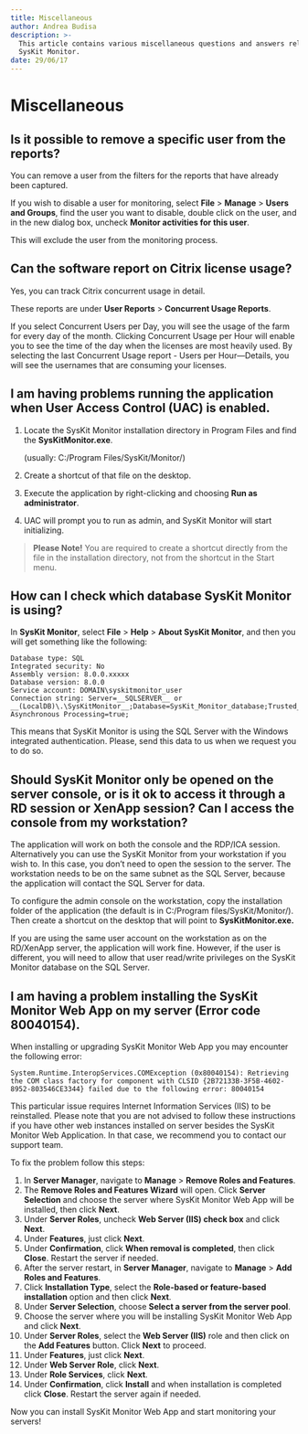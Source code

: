 ```yaml
---
title: Miscellaneous
author: Andrea Budisa
description: >-
  This article contains various miscellaneous questions and answers related to
  SysKit Monitor.
date: 29/06/17
---
```


# Miscellaneous

## Is it possible to remove a specific user from the reports?

You can remove a user from the filters for the reports that have already been captured.

If you wish to disable a user for monitoring, select **File** &gt; **Manage** &gt; **Users and Groups**, find the user you want to disable, double click on the user, and in the new dialog box, uncheck **Monitor activities for this user**.

This will exclude the user from the monitoring process.

## Can the software report on Citrix license usage?

Yes, you can track Citrix concurrent usage in detail.

These reports are under **User Reports** &gt; **Concurrent Usage Reports**.

If you select Concurrent Users per Day, you will see the usage of the farm for every day of the month. Clicking Concurrent Usage per Hour will enable you to see the time of the day when the licenses are most heavily used. By selecting the last Concurrent Usage report - Users per Hour—Details, you will see the usernames that are consuming your licenses.

## I am having problems running the application when User Access Control \(UAC\) is enabled.

1. Locate the SysKit Monitor installation directory in Program Files and find the **SysKitMonitor.exe**.   

   \(usually: C:/Program Files/SysKit/Monitor/\)

2. Create a shortcut of that file on the desktop.
3. Execute the application by right-clicking and choosing **Run as administrator**.
4. UAC will prompt you to run as admin, and SysKit Monitor will start initializing.

> **Please Note!** You are required to create a shortcut directly from the file in the installation directory, not from the shortcut in the Start menu.

## How can I check which database SysKit Monitor is using?

In **SysKit Monitor**, select **File** &gt; **Help** &gt; **About SysKit Monitor**, and then you will get something like the following:

```text
Database type: SQL  
Integrated security: No  
Assembly version: 8.0.0.xxxxx  
Database version: 8.0.0  
Service account: DOMAIN\syskitmonitor_user  
Connection string: Server=__SQLSERVER__ or __(LocalDB)\.\SysKitMonitor__;Database=SysKit_Monitor_database;Trusted_Connection=yes; Asynchronous Processing=true;
```

This means that SysKit Monitor is using the SQL Server with the Windows integrated authentication. Please, send this data to us when we request you to do so.

## Should SysKit Monitor only be opened on the server console, or is it ok to access it through a RD session or XenApp session? Can I access the console from my workstation?

The application will work on both the console and the RDP/ICA session.  
Alternatively you can use the SysKit Monitor from your workstation if you wish to. In this case, you don’t need to open the session to the server. The workstation needs to be on the same subnet as the SQL Server, because the application will contact the SQL Server for data.

To configure the admin console on the workstation, copy the installation folder of the application \(the default is in C:/Program files/SysKit/Monitor/\). Then create a shortcut on the desktop that will point to **SysKitMonitor.exe.**

If you are using the same user account on the workstation as on the RD/XenApp server, the application will work fine. However, if the user is different, you will need to allow that user read/write privileges on the SysKit Monitor database on the SQL Server.

## I am having a problem installing the SysKit Monitor Web App on my server \(Error code 80040154\).

When installing or upgrading SysKit Monitor Web App you may encounter the following error:

```text
System.Runtime.InteropServices.COMException (0x80040154): Retrieving the COM class factory for component with CLSID {2B72133B-3F5B-4602-8952-803546CE3344} failed due to the following error: 80040154
```

This particular issue requires Internet Information Services \(IIS\) to be reinstalled. Please note that you are not advised to follow these instructions if you have other web instances installed on server besides the SysKit Monitor Web Application. In that case, we recommend you to contact our support team.

To fix the problem follow this steps:

1. In **Server Manager**, navigate to **Manage** &gt; **Remove Roles and Features**.
2. The **Remove Roles and Features Wizard** will open. Click **Server Selection** and choose the server where SysKit Monitor Web App will be installed, then click **Next**.
3. Under **Server Roles**, uncheck **Web Server \(IIS\) check box** and click **Next**.
4. Under **Features**, just click **Next**.
5. Under **Confirmation**, click **When removal is completed**, then click **Close**. Restart the server if needed.
6. After the server restart, in **Server Manager**, navigate to **Manage** &gt; **Add Roles and Features**.
7. Click **Installation Type**, select the **Role-based or feature-based installation** option and then click **Next**.
8. Under **Server Selection**, choose **Select a server from the server pool**.
9. Choose the server where you will be installing SysKit Monitor Web App and click **Next**.
10. Under **Server Roles**, select the **Web Server \(IIS\)** role and then click on the **Add Features** button. Click **Next** to proceed.
11. Under **Features**, just click **Next**.
12. Under **Web Server Role**, click **Next**.
13. Under **Role Services**, click **Next**.
14. Under **Confirmation**, click **Install** and when installation is completed click **Close**. Restart the server again if needed.

Now you can install SysKit Monitor Web App and start monitoring your servers!

